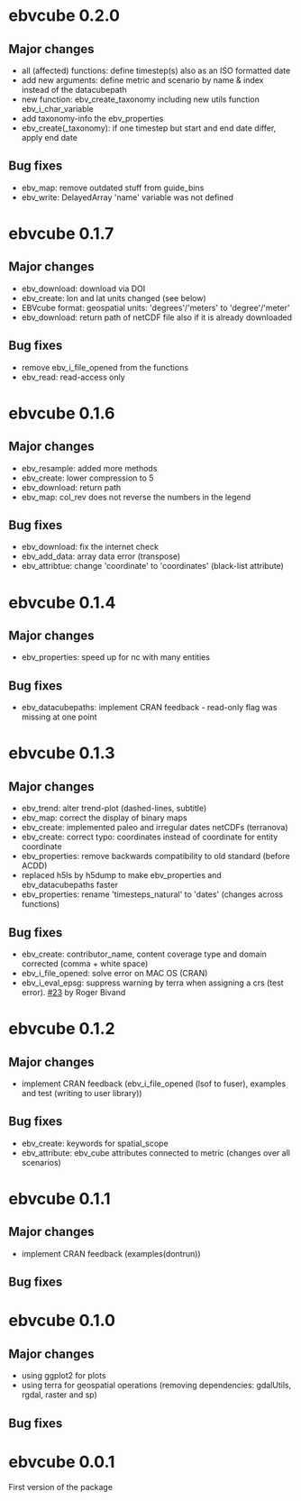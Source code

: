 # ebvcube 0.2.0

## Major changes
- all (affected) functions: define timestep(s) also as an ISO formatted date
- add new arguments: define metric and scenario by name & index instead of the datacubepath
- new function: ebv_create_taxonomy including new utils function ebv_i_char_variable
- add taxonomy-info the ebv_properties
- ebv_create(_taxonomy): if one timestep but start and end date differ, apply end date

## Bug fixes
- ebv_map: remove outdated stuff from guide_bins
- ebv_write: DelayedArray 'name' variable was not defined

# ebvcube 0.1.7

## Major changes
- ebv_download: download via DOI
- ebv_create: lon and lat units changed (see below)
- EBVcube format: geospatial units: 'degrees'/'meters' to 'degree'/'meter'
- ebv_download: return path of netCDF file also if it is already downloaded 

## Bug fixes
- remove ebv_i_file_opened from the functions
- ebv_read: read-access only

# ebvcube 0.1.6

## Major changes
- ebv_resample: added more methods
- ebv_create: lower compression to 5
- ebv_download: return path
- ebv_map: col_rev does not reverse the numbers in the legend

## Bug fixes
- ebv_download: fix the internet check
- ebv_add_data: array data error (transpose)
- ebv_attribtue: change 'coordinate' to 'coordinates' (black-list attribute)

# ebvcube 0.1.4
## Major changes
- ebv_properties: speed up for nc with many entities

## Bug fixes
- ebv_datacubepaths: implement CRAN feedback - read-only flag was missing at one point

# ebvcube 0.1.3
## Major changes
- ebv_trend: alter trend-plot (dashed-lines, subtitle)
- ebv_map: correct the display of binary maps
- ebv_create: implemented paleo and irregular dates netCDFs (terranova)
- ebv_create: correct typo: coordinates instead of coordinate for entity coordinate
- ebv_properties: remove backwards compatibility to old standard (before ACDD)
- replaced h5ls by h5dump to make ebv_properties and ebv_datacubepaths faster
- ebv_properties: rename 'timesteps_natural' to 'dates' (changes across functions)

## Bug fixes
- ebv_create: contributor_name, content coverage type and domain corrected (comma + white space)
- ebv_i_file_opened: solve error on MAC OS (CRAN)
- ebv_i_eval_epsg: suppress warning by terra when assigning a crs (test error). [#23](https://github.com/LuiseQuoss/ebvcube/issues/23) by Roger Bivand

# ebvcube 0.1.2
## Major changes
- implement CRAN feedback (ebv_i_file_opened (lsof to fuser), examples and test (writing to user library))

## Bug fixes
- ebv_create: keywords for spatial_scope
- ebv_attribute: ebv_cube attributes connected to metric (changes over all scenarios)

# ebvcube 0.1.1
## Major changes
- implement CRAN feedback (examples(dontrun))

## Bug fixes

# ebvcube 0.1.0
## Major changes
- using ggplot2 for plots
- using terra for geospatial operations (removing dependencies: gdalUtils, rgdal, raster and sp)

## Bug fixes


# ebvcube 0.0.1
First version of the package
